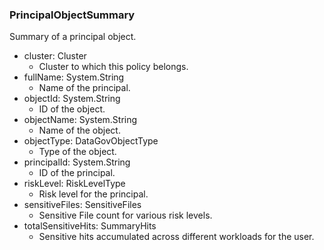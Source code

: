 ### PrincipalObjectSummary
Summary of a principal object.

- cluster: Cluster
  - Cluster to which this policy belongs.
- fullName: System.String
  - Name of the principal.
- objectId: System.String
  - ID of the object.
- objectName: System.String
  - Name of the object.
- objectType: DataGovObjectType
  - Type of the object.
- principalId: System.String
  - ID of the principal.
- riskLevel: RiskLevelType
  - Risk level for the principal.
- sensitiveFiles: SensitiveFiles
  - Sensitive File count for various risk levels.
- totalSensitiveHits: SummaryHits
  - Sensitive hits accumulated across different workloads for the user.
